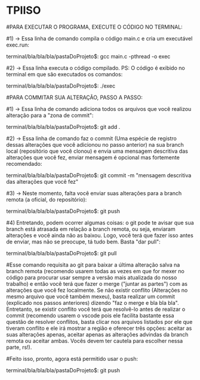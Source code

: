 # TPIISO

#PARA EXECUTAR O PROGRAMA, EXECUTE O CÓDIGO NO TERMINAL: 

#1) -> Essa linha de comando compila o código main.c e cria um executável exec.run:

terminal/bla/bla/bla/pastaDoProjeto$: gcc main.c -pthread -o exec 

#2) -> Essa linha executa o código compilado. PS: O código é exibido no terminal em que são executados os comandos:

terminal/bla/bla/bla/pastaDoProjeto$: ./exec 

#PARA COMMITAR SUA ALTERAÇÃO, PASSO A PASSO:

#1) -> Essa linha de comando adiciona todos os arquivos que você realizou alteração para a "zona de commit":

terminal/bla/bla/bla/pastaDoProjeto$: git add .

#2) -> Essa linha de comando faz o commit (Uma espécie de registro dessas alterações que você adicionou no passo anterior) na sua branch local (repositório que você clonou) e envia uma mensagem descritiva das alterações que você fez, enviar mensagem é opcional mas fortemente recomendado:

terminal/bla/bla/bla/pastaDoProjeto$: git commit -m "mensagem descritiva das alterações que você fez"

#3) -> Neste momento, falta você enviar suas alterações para a branch remota (a oficial, do repositório):

terminal/bla/bla/bla/pastaDoProjeto$: git push

#4) Entretando, podem ocorrer algumas coisas: o git pode te avisar que sua branch está atrasada em relação a branch remota, ou seja, enviaram alterações e você ainda não as baixou. Logo, você terá que fazer isso antes de enviar, mas não se preocupe, tá tudo bem. Basta "dar pull":

terminal/bla/bla/bla/pastaDoProjeto$: git pull

#Esse comando requisita ao git para baixar a última alteração salva na branch remota (recomendo usarem todas as vezes em que for mexer no código para procurar usar sempre a versão mais atualizada do nosso trabalho) e então você terá que fazer o merge ("juntar as partes") com as alterações que você fez localmente. Se não existir conflito (Alterações no mesmo arquivo que você também mexeu), basta realizar um commit (explicado nos passos anteriores) dizendo "faz o merge e bla bla bla". Entretanto, se existir conflito você terá que resolvê-lo antes de realizar o commit (recomendo usarem o vscode pois ele facilita bastante essa questão de resolver conflitos, basta clicar nos arquivos listados por ele que tiveram conflito e ele irá mostrar a região e oferecer três opções: aceitar as suas alterações apenas, aceitar apenas as alterações advindas da branch remota ou aceitar ambas. Vocês devem ter cautela para escolher nessa parte, rs!).

#Feito isso, pronto, agora está permitido usar o push:

terminal/bla/bla/bla/pastaDoProjeto$: git push
